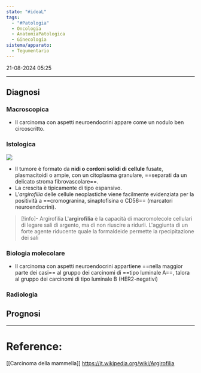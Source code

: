 ```yaml
---
stato: "#ideaL"
tags:
  - "#Patologia"
  - Oncologia
  - AnatomiaPatologica
  - Ginecologia
sistema/apparato:
  - Tegumentario
---
```

21-08-2024 05:25

--- 


## Diagnosi
### Macroscopica
- Il carcinoma con aspetti neuroendocrini appare come un nodulo ben circoscritto.
### Istologica
![](https://www.pathologyoutlines.com/imgau/breastNECLi_Tse01.jpg)
- Il tumore è formato da **nidi o cordoni solidi di cellule** fusate, plasmacitoidi o ampie, con un citoplasma granulare, ==separati da un delicato stroma fibrovascolare==.
- La crescita è tipicamente di tipo espansivo. 
- L’*argirofilia* delle cellule neoplastiche viene facilmente evidenziata per la positività a ==cromogranina, sinaptofisina o CD56== (marcatori neuroendocrini).

>[!info]- Argirofilia
>L'**argirofilia** è la capacità di macromolecole cellulari di legare sali di argento, ma di non riuscire a ridurli. L'aggiunta di un forte agente riducente quale la formaldeide permette la rpecipitazione dei sali 

### Biologia molecolare
- Il carcinoma con aspetti neuroendocrini appartiene ==nella maggior parte dei casi== al gruppo dei carcinomi di ==tipo luminale A==, talora al gruppo dei carcinomi di tipo luminale B (HER2-negativi) 
### Radiologia


## Prognosi




--- 
# Reference:
[[Carcinoma della mammella]]
https://it.wikipedia.org/wiki/Argirofilia